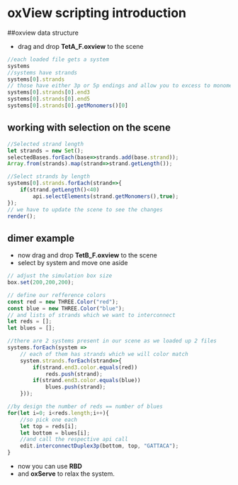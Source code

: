# oxView scripting introduction 

##oxview data structure

* drag and drop  **TetA_F.oxview** to the scene

```js
//each loaded file gets a system
systems
//systems have strands
systems[0].strands
// those have either 3p or 5p endings and allow you to excess to monomers
systems[0].strands[0].end3
systems[0].strands[0].end5
systems[0].strands[0].getMonomers()[0] 
```

## working with selection on the scene

```js
//Selected strand length
let strands = new Set();
selectedBases.forEach(base=>strands.add(base.strand));
Array.from(strands).map(strand=>strand.getLength());
```
```js
//Select strands by length
systems[0].strands.forEach(strand=>{
	if(strand.getLength()<40)
		api.selectElements(strand.getMonomers(),true);
}); 
// we have to update the scene to see the changes
render();
```

## dimer example 

* now drag and drop **TetB_F.oxview** to the scene 
* select by system and move one aside 

```js
// adjust the simulation box size
box.set(200,200,200);

// define our refference colors
const red = new THREE.Color("red");
const blue = new THREE.Color("blue");
// and lists of strands which we want to interconnect
let reds = [];
let blues = [];

//there are 2 systems present in our scene as we loaded up 2 files
systems.forEach(system =>
	// each of them has strands which we will color match
	system.strands.forEach(strand=>{
		if(strand.end3.color.equals(red))
			reds.push(strand);
		if(strand.end3.color.equals(blue))
			blues.push(strand);	
	}));

//by design the number of reds == number of blues
for(let i=0; i<reds.length;i++){
	//so pick one each
	let top = reds[i];		
	let bottom = blues[i];
	//and call the respective api call
	edit.interconnectDuplex3p(bottom, top, "GATTACA");
}
```

* now you can use **RBD**
* and **oxServe** to relax the system. 